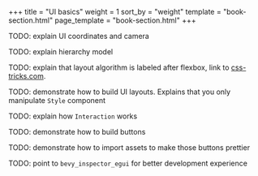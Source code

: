 +++
title = "UI basics"
weight = 1
sort_by = "weight"
template = "book-section.html"
page_template = "book-section.html"
+++

TODO: explain UI coordinates and camera

TODO: explain hierarchy model

TODO: explain that layout algorithm is labeled after flexbox, link to [css-tricks.com](https://css-tricks.com/snippets/css/a-guide-to-flexbox/#flexbox-properties).

TODO: demonstrate how to build UI layouts. Explains that you only manipulate `Style` component

TODO: explain how `Interaction` works

TODO: demonstrate how to build buttons

TODO: demonstrate how to import assets to make those buttons prettier

TODO: point to `bevy_inspector_egui` for better development experience
